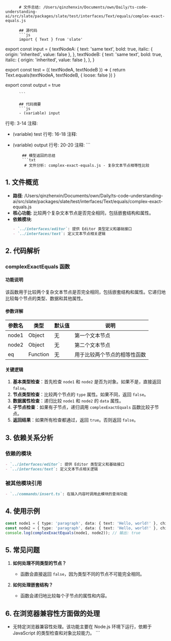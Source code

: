 
          # 文件总结: /Users/qinzhenxin/Documents/own/Daily/ts-code-understanding-ai/src/slate/packages/slate/test/interfaces/Text/equals/complex-exact-equals.js

          ## 源代码
          ```js
          import { Text } from 'slate'

export const input = {
  textNodeA: {
    text: 'same text',
    bold: true,
    italic: { origin: 'inherited', value: false },
  },
  textNodeB: {
    text: 'same text',
    bold: true,
    italic: { origin: 'inherited', value: false },
  },
}

export const test = ({ textNodeA, textNodeB }) => {
  return Text.equals(textNodeA, textNodeB, { loose: false })
}

export const output = true

          ```

          ## 代码摘要
          ```js
          - (variable) input
  行号: 3-14
  注释: 

- (variable) test
  行号: 16-18
  注释: 

- (variable) output
  行号: 20-20
  注释: 
          ```

          ## 模型返回的总结
          ```txt
           # 文件分析: complex-exact-equals.js - 复杂文本节点相等性比较

## 1. 文件概览
- **路径**: /Users/qinzhenxin/Documents/own/Daily/ts-code-understanding-ai/src/slate/packages/slate/test/interfaces/Text/equals/complex-exact-equals.js
- **核心功能**: 比较两个复杂文本节点是否完全相同，包括嵌套结构和属性。
- **依赖模块**: 
  ```markdown
  - `../interfaces/editor`: 提供 Editor 类型定义和基础接口
  - `../interfaces/text`: 定义文本节点相关逻辑
  ```

## 2. 代码解析
### complexExactEquals 函数
#### 功能说明
该函数用于比较两个复杂文本节点是否完全相同，包括嵌套结构和属性。它递归地比较每个节点的类型、数据和其他属性。

#### 参数详解
| 参数名 | 类型 | 默认值 | 说明 |
|--------|------|--------|------|
| node1 | Object | 无 | 第一个文本节点 |
| node2 | Object | 无 | 第二个文本节点 |
| eq | Function | 无 | 用于比较两个节点的相等性函数 |

#### 关键逻辑
1. **基本类型检查**：首先检查 `node1` 和 `node2` 是否为对象。如果不是，直接返回 `false`。
2. **节点类型检查**：比较两个节点的 `type` 属性。如果不同，返回 `false`。
3. **数据属性检查**：递归比较 `node1` 和 `node2` 的 `data` 属性。
4. **子节点检查**：如果有子节点，递归调用 `complexExactEquals` 函数比较子节点。
5. **返回结果**：如果所有检查都通过，返回 `true`。否则返回 `false`。

## 3. 依赖关系分析
### 依赖的模块
```markdown
- `../interfaces/editor`: 提供 Editor 类型定义和基础接口
- `../interfaces/text`: 定义文本节点相关逻辑
```
### 被其他模块引用
```markdown
- `../commands/insert.ts`: 在插入内容时调用此模块的查询功能
```

## 4. 使用示例
```typescript
const node1 = { type: 'paragraph', data: { text: 'Hello, world!' }, children: [] };
const node2 = { type: 'paragraph', data: { text: 'Hello, world!' }, children: [] };
console.log(complexExactEquals(node1, node2)); // 输出: true
```

## 5. 常见问题
1. **如何处理不同类型的节点？**
   - 函数会直接返回 `false`，因为类型不同的节点不可能完全相同。

2. **如何处理嵌套结构？**
   - 函数会递归地比较每个子节点的属性和内容。

## 6. 在浏览器兼容性方面做的处理
- 无特定浏览器兼容性处理。该功能主要在 Node.js 环境下运行，依赖于 JavaScript 的类型检查和对象比较能力。
          ```
        